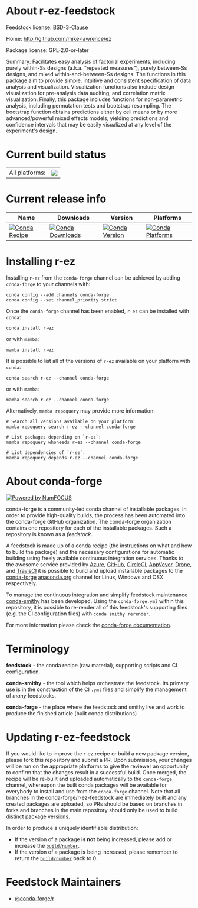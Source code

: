 About r-ez-feedstock
====================

Feedstock license: [BSD-3-Clause](https://github.com/conda-forge/r-ez-feedstock/blob/main/LICENSE.txt)

Home: http://github.com/mike-lawrence/ez

Package license: GPL-2.0-or-later

Summary: Facilitates easy analysis of factorial experiments, including purely within-Ss designs (a.k.a. "repeated measures"), purely between-Ss designs, and mixed within-and-between-Ss designs. The functions in this package aim to provide simple, intuitive and consistent specification of data analysis and visualization. Visualization functions also include design visualization for pre-analysis data auditing, and correlation matrix visualization. Finally, this package includes functions for non-parametric analysis, including permutation tests and bootstrap resampling. The bootstrap function obtains predictions either by cell means or by more advanced/powerful mixed effects models, yielding predictions and confidence intervals that may be easily visualized at any level of the experiment's design.

Current build status
====================


<table><tr><td>All platforms:</td>
    <td>
      <a href="https://dev.azure.com/conda-forge/feedstock-builds/_build/latest?definitionId=7454&branchName=main">
        <img src="https://dev.azure.com/conda-forge/feedstock-builds/_apis/build/status/r-ez-feedstock?branchName=main">
      </a>
    </td>
  </tr>
</table>

Current release info
====================

| Name | Downloads | Version | Platforms |
| --- | --- | --- | --- |
| [![Conda Recipe](https://img.shields.io/badge/recipe-r--ez-green.svg)](https://anaconda.org/conda-forge/r-ez) | [![Conda Downloads](https://img.shields.io/conda/dn/conda-forge/r-ez.svg)](https://anaconda.org/conda-forge/r-ez) | [![Conda Version](https://img.shields.io/conda/vn/conda-forge/r-ez.svg)](https://anaconda.org/conda-forge/r-ez) | [![Conda Platforms](https://img.shields.io/conda/pn/conda-forge/r-ez.svg)](https://anaconda.org/conda-forge/r-ez) |

Installing r-ez
===============

Installing `r-ez` from the `conda-forge` channel can be achieved by adding `conda-forge` to your channels with:

```
conda config --add channels conda-forge
conda config --set channel_priority strict
```

Once the `conda-forge` channel has been enabled, `r-ez` can be installed with `conda`:

```
conda install r-ez
```

or with `mamba`:

```
mamba install r-ez
```

It is possible to list all of the versions of `r-ez` available on your platform with `conda`:

```
conda search r-ez --channel conda-forge
```

or with `mamba`:

```
mamba search r-ez --channel conda-forge
```

Alternatively, `mamba repoquery` may provide more information:

```
# Search all versions available on your platform:
mamba repoquery search r-ez --channel conda-forge

# List packages depending on `r-ez`:
mamba repoquery whoneeds r-ez --channel conda-forge

# List dependencies of `r-ez`:
mamba repoquery depends r-ez --channel conda-forge
```


About conda-forge
=================

[![Powered by
NumFOCUS](https://img.shields.io/badge/powered%20by-NumFOCUS-orange.svg?style=flat&colorA=E1523D&colorB=007D8A)](https://numfocus.org)

conda-forge is a community-led conda channel of installable packages.
In order to provide high-quality builds, the process has been automated into the
conda-forge GitHub organization. The conda-forge organization contains one repository
for each of the installable packages. Such a repository is known as a *feedstock*.

A feedstock is made up of a conda recipe (the instructions on what and how to build
the package) and the necessary configurations for automatic building using freely
available continuous integration services. Thanks to the awesome service provided by
[Azure](https://azure.microsoft.com/en-us/services/devops/), [GitHub](https://github.com/),
[CircleCI](https://circleci.com/), [AppVeyor](https://www.appveyor.com/),
[Drone](https://cloud.drone.io/welcome), and [TravisCI](https://travis-ci.com/)
it is possible to build and upload installable packages to the
[conda-forge](https://anaconda.org/conda-forge) [anaconda.org](https://anaconda.org/)
channel for Linux, Windows and OSX respectively.

To manage the continuous integration and simplify feedstock maintenance
[conda-smithy](https://github.com/conda-forge/conda-smithy) has been developed.
Using the ``conda-forge.yml`` within this repository, it is possible to re-render all of
this feedstock's supporting files (e.g. the CI configuration files) with ``conda smithy rerender``.

For more information please check the [conda-forge documentation](https://conda-forge.org/docs/).

Terminology
===========

**feedstock** - the conda recipe (raw material), supporting scripts and CI configuration.

**conda-smithy** - the tool which helps orchestrate the feedstock.
                   Its primary use is in the construction of the CI ``.yml`` files
                   and simplify the management of *many* feedstocks.

**conda-forge** - the place where the feedstock and smithy live and work to
                  produce the finished article (built conda distributions)


Updating r-ez-feedstock
=======================

If you would like to improve the r-ez recipe or build a new
package version, please fork this repository and submit a PR. Upon submission,
your changes will be run on the appropriate platforms to give the reviewer an
opportunity to confirm that the changes result in a successful build. Once
merged, the recipe will be re-built and uploaded automatically to the
`conda-forge` channel, whereupon the built conda packages will be available for
everybody to install and use from the `conda-forge` channel.
Note that all branches in the conda-forge/r-ez-feedstock are
immediately built and any created packages are uploaded, so PRs should be based
on branches in forks and branches in the main repository should only be used to
build distinct package versions.

In order to produce a uniquely identifiable distribution:
 * If the version of a package **is not** being increased, please add or increase
   the [``build/number``](https://docs.conda.io/projects/conda-build/en/latest/resources/define-metadata.html#build-number-and-string).
 * If the version of a package **is** being increased, please remember to return
   the [``build/number``](https://docs.conda.io/projects/conda-build/en/latest/resources/define-metadata.html#build-number-and-string)
   back to 0.

Feedstock Maintainers
=====================

* [@conda-forge/r](https://github.com/orgs/conda-forge/teams/r/)

